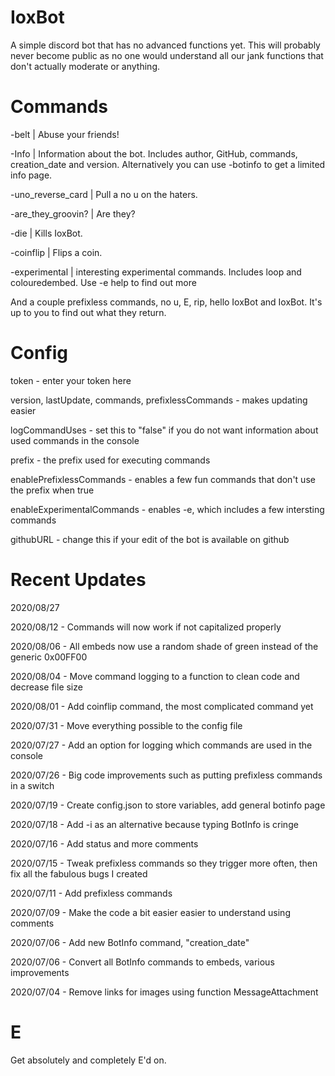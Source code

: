 # IoxBot
A simple discord bot that has no advanced functions yet. This will probably never become public as no one would understand all our jank functions that don't actually moderate or anything.
# Commands
-belt | Abuse your friends!

-Info | Information about the bot. Includes author, GitHub, commands, creation_date and version. Alternatively you can use -botinfo to get a limited info page.

-uno_reverse_card | Pull a no u on the haters.

-are_they_groovin? | Are they?

-die | Kills IoxBot.

-coinflip | Flips a coin.

-experimental | interesting experimental commands. Includes loop and colouredembed. Use -e help to find out more

And a couple prefixless commands, no u, E, rip, hello IoxBot and IoxBot. It's up to you to find out what they return.
# Config
token - enter your token here

version, lastUpdate, commands, prefixlessCommands - makes updating easier

logCommandUses - set this to "false" if you do not want information about used commands in the console

prefix - the prefix used for executing commands

enablePrefixlessCommands - enables a few fun commands that don't use the prefix when true

enableExperimentalCommands - enables -e, which includes a few intersting commands

githubURL - change this if your edit of the bot is available on github
# Recent Updates
2020/08/27

2020/08/12 - Commands will now work if not capitalized properly

2020/08/06 - All embeds now use a random shade of green instead of the generic 0x00FF00

2020/08/04 - Move command logging to a function to clean code and decrease file size

2020/08/01 - Add coinflip command, the most complicated command yet

2020/07/31 - Move everything possible to the config file

2020/07/27 - Add an option for logging which commands are used in the console

2020/07/26 - Big code improvements such as putting prefixless commands in a switch

2020/07/19 - Create config.json to store variables, add general botinfo page

2020/07/18 - Add -i as an alternative because typing BotInfo is cringe

2020/07/16 - Add status and more comments 

2020/07/15 - Tweak prefixless commands so they trigger more often, then fix all the fabulous bugs I created

2020/07/11 - Add prefixless commands

2020/07/09 - Make the code a bit easier easier to understand using comments

2020/07/06 - Add new BotInfo command, "creation_date"

2020/07/06 - Convert all BotInfo commands to embeds, various improvements

2020/07/04 - Remove links for images using function MessageAttachment

# E
Get absolutely and completely E'd on.